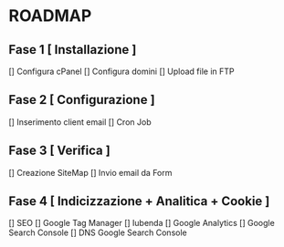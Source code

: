 # ROADMAP

## Fase 1 [ Installazione ]
[] Configura cPanel
[] Configura domini
[] Upload file in FTP

## Fase 2 [ Configurazione ]
[] Inserimento client email
[] Cron Job

## Fase 3 [ Verifica ]
[] Creazione SiteMap
[] Invio email da Form 

## Fase 4 [ Indicizzazione + Analitica + Cookie ]
[] SEO
[] Google Tag Manager
[] Iubenda
[] Google Analytics
[] Google Search Console
[] DNS Google Search Console